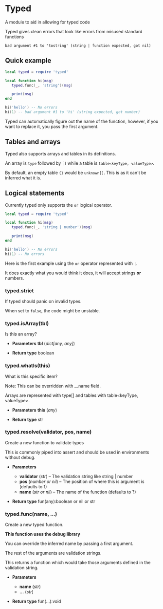 # Typed

A module to aid in allowing for typed code

Typed gives clean errors that look like errors from misused standard functions

```
bad argument #1 to 'tostring' (string | function expected, got nil)
```

## Quick example

```lua
local typed = require 'typed'

local function hi(msg)
   typed.func(_, 'string')(msg)

   print(msg)
end

hi('hello') -- No errors
hi(1) -- bad argument #1 to 'hi' (string expected, got number)
```

Typed can automatically figure out the name of the function, however, 
if you want to replace it, you pass the first argument.

## Tables and arrays

Typed also supports arrays and tables in its definitions.

An array is `type` followed by `[]` while a table is `table<keyType, valueType>`.

By default, an empty table `{}` would be `unknown[]`. This is as it can't be inferred what it is.

## Logical statements

Currently typed only supports the `or` logical operator.

```lua
local typed = require 'typed'

local function hi(msg)
   typed.func(_, 'string | number')(msg)

   print(msg)
end

hi('hello') -- No errors
hi(1) -- No errors
```

Here is the first example using the `or` operator represented with `|`.

It does exactly what you would think it does, it will accept strings **or** numbers.

###  typed.strict
If typed should panic on invalid types.

When set to `false`, the code might be unstable.

###  typed.isArray(tbl)
Is this an array?

* **Parameters**
    **tbl** (*dict[any, any]*)

* **Return type**
    boolean

###  typed.whatIs(this)
What is this specific item?

Note: This can be overridden with __name field.

Arrays are represented with type[] and tables with table<keyType, valueType>.


* **Parameters**
    **this** (*any*)

* **Return type**
    str

###  typed.resolve(validator, pos, name)
Create a new function to validate types

This is commonly piped into assert and should be used in environments without debug.

* **Parameters**
    * **validator** (*str*) – The validation string like string | number
    * **pos** (*number or nil*) – The position of where this is argument is (defaults to 1)
    * **name** (*str or nil*) – The name of the function (defaults to ?)

* **Return type**
    fun(any):boolean or nil or str

###  typed.func(name, ...)
Create a new typed function.

**This function uses the debug library**

You can override the inferred name by passing a first argument.

The rest of the arguments are validation strings.

This returns a function which would take those arguments defined in the validation string.

* **Parameters**
    * **name** (*str*)
    * **...** (*str*)

* **Return type**
    fun(...):void